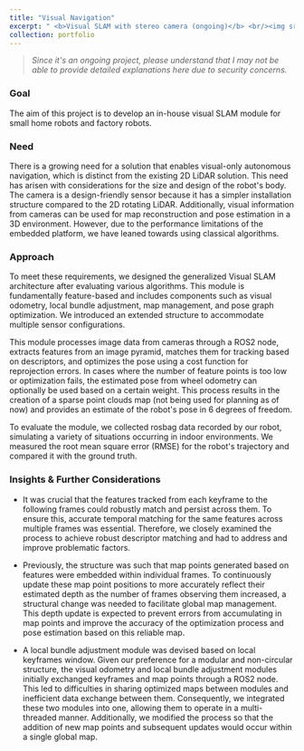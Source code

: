```yaml
---
title: "Visual Navigation"
excerpt: " <b>Visual SLAM with stereo camera (ongoing)</b> <br/><img src='/images/500x300.png'>"
collection: portfolio
---
```


> _Since it's an ongoing project, please understand that I may not be able to provide detailed explanations here due to security concerns._

### Goal

The aim of this project is to develop an in-house visual SLAM module for small home robots and factory robots.

### Need

There is a growing need for a solution that enables visual-only autonomous navigation, which is distinct from the existing 2D LiDAR solution. This need has arisen with considerations for the size and design of the robot's body. The camera is a design-friendly sensor because it has a simpler installation structure compared to the 2D rotating LiDAR. Additionally, visual information from cameras can be used for map reconstruction and pose estimation in a 3D environment. However, due to the performance limitations of the embedded platform, we have leaned towards using classical algorithms.

### Approach

To meet these requirements, we designed the generalized Visual SLAM architecture after evaluating various algorithms. This module is fundamentally feature-based and includes components such as visual odometry, local bundle adjustment, map management, and pose graph optimization. We introduced an extended structure to accommodate multiple sensor configurations.

This module processes image data from cameras through a ROS2 node, extracts features from an image pyramid, matches them for tracking based on descriptors, and optimizes the pose using a cost function for reprojection errors. In cases where the number of feature points is too low or optimization fails, the estimated pose from wheel odometry can optionally be used based on a certain weight. This process results in the creation of a sparse point clouds map (not being used for planning as of now) and provides an estimate of the robot's pose in 6 degrees of freedom.

To evaluate the module, we collected rosbag data recorded by our robot, simulating a variety of situations occurring in indoor environments. We measured the root mean square error (RMSE) for the robot's trajectory and compared it with the ground truth.

### Insights & Further Considerations

* It was crucial that the features tracked from each keyframe to the following frames could robustly match and persist across them. To ensure this, accurate temporal matching for the same features across multiple frames was essential. Therefore, we closely examined the process to achieve robust descriptor matching and had to address and improve problematic factors.

* Previously, the structure was such that map points generated based on features were embedded within individual frames. To continuously update these map point positions to more accurately reflect their estimated depth as the number of frames observing them increased, a structural change was needed to facilitate global map management. This depth update is expected to prevent errors from accumulating in map points and improve the accuracy of the optimization process and pose estimation based on this reliable map.

* A local bundle adjustment module was devised based on local keyframes window. Given our preference for a modular and non-circular structure, the visual odometry and local bundle adjustment modules initially exchanged keyframes and map points through a ROS2 node. This led to difficulties in sharing optimized maps between modules and inefficient data exchange between them. Consequently, we integrated these two modules into one, allowing them to operate in a multi-threaded manner. Additionally, we modified the process so that the addition of new map points and subsequent updates would occur within a single global map.
